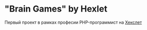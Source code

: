 # "Brain Games" by Hexlet

Первый проект в рамках професии PHP-программист на [Хекслет](https://ru.hexlet.io/professions/php)
